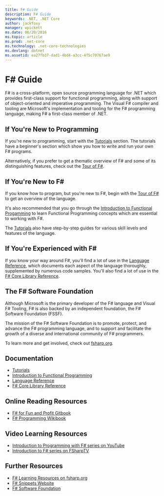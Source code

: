```yaml
---
title: F# Guide
description: F# Guide 
keywords: .NET, .NET Core
author: jackfoxy
manager: wpickett
ms.date: 06/20/2016
ms.topic: article
ms.prod: .net-core
ms.technology: .net-core-technologies
ms.devlang: dotnet
ms.assetid: ea27fb37-dad1-4bd4-a3cc-4f5c70767ae9
---
```


# F# Guide

F# is a cross-platform, open source programming language for .NET which provides first-class support for functional programming, along with support of object-oriented and imperative programming.  The Visual F# compiler and tooling are Microsoft's implementation and tooling for the F# programming language, making F# a first-class member of .NET.

## If You're New to Programming

If you're new to programming, start with the [Tutorials](tutorials/index.md) section.  The tutorials have a beginner's section which show you how to write and run your own F# programs.

Alternatively, if you prefer to get a thematic overview of F# and some of its distinguishing features, check out the [Tour of F#](tour.md).

## If You're New to F# #

If you know how to program, but you're new to F#, begin with the [Tour of F#](tour.md) to get an overview of the language.

It's also recommended that you go through the [Introduction to Functional Progamming](introduction-to-functional-programming/index.md) to learn Functional Programming concepts which are essential to working with F#.

The [Tutorials](tutorials/index.md) also have step-by-step guides for various skill levels and features of the language.

## If You're Experienced with F# #

If you know your way around F#, you'll find a lot of use in the [Language Reference](language-reference/index.md), which documents each aspect of the language thoroughly, supplemented by numerous code samples.  You'll also find a lot of use in the [F# Core Library Reference](https://msdn.microsoft.com/visualfsharpdocs/conceptual/fsharp-core-library-reference).

## The F# Software Foundation

Although Microsoft is the primary developer of the F# language and Visual F# Tooling, F# is also backed by an independent foundation, the F# Software Foundation (FSSF).

The mission of the F# Software Foundation is to promote, protect, and advance the F# programming language, and to support and facilitate the growth of a diverse and international community of F# programmers.

To learn more and get involved, check out [fsharp.org](http://fsharp.org).

## Documentation

* [Tutorials](tutorials/index.md)
* [Introduction to Functional Programming](introduction-to-functional-programming/index.md)
* [Language Reference](language-reference/index.md)
* [F# Core Library Reference](https://msdn.microsoft.com/visualfsharpdocs/conceptual/fsharp-core-library-reference)

## Online Reading Resources

* [F# for Fun and Profit Gitbook](https://swlaschin.gitbooks.io/fsharpforfunandprofit/content/) 
* [F# Programming Wikibook](https://en.wikibooks.org/wiki/F_Sharp_Programming)

## Video Learning Resources

* [Introduction to Programming with F# series on YouTube](https://www.youtube.com/watch?v=Teak30_pXHk&list=PLEoMzSkcN8oNiJ67Hd7oRGgD1d4YBxYGC)
* [Introduction to F# series on FSharpTV](https://fsharp.tv/courses/fsharp-programming-intro/)

## Further Resources

* [F# Learning Resources on fsharp.org](http://fsharp.org/learn.html)
* [F# Snippets Website](http://www.fssnip.net)
* [F# Software Foundation](http://fsharp.org)
